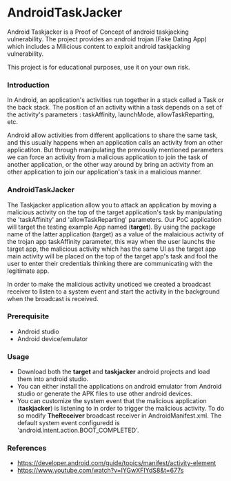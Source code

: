 # AndroidTaskJacker

Android Taskjacker is a Proof of Concept of android taskjacking vulnerability. The project provides an android trojan (Fake Dating App) which includes a Milicious content to exploit android taskjacking vulnerability.

This project is for educational purposes, use it on your own risk.

### Introduction

In Android, an application's activities run together in a stack called a Task or the back stack. The position of an activity within a task depends on a set of the activity's parameters : taskAffinity, launchMode, allowTaskReparting, etc.

Android allow activities from different applications to share the same task, and this usually happens when an application calls an activity from an other applicatiton.
But through manipulating the previously mentioned parameters we can force an activity from a malicious application to join the task of another application, or the other way around by bring an activity from an other application to join our application's task in a malicious manner.

### AndroidTaskJacker

The Taskjacker application allow you to attack an application by moving a malicious activity on the top of the target application's task by manipulating the 'taskAffinity' and 'allowTaskReparting' parameters. Our PoC application will target the testing example App named (**target**). By using the package name of the latter application (target) as a value of the malaicious activity of the trojan app taskAffinity parameter, this way when the user launchs the target app, the malicious activity which has the same UI as the target app main activity will be placed on the top of the target app's task and fool the user to enter their credentials thinking there are communicating with the legitimate app.

In order to make the malicious activity unoticed we created a broadcast receiver to listen to a system event and start the activity in the background when the broadcast is received.


### Prerequisite

- Android studio
- Android device/emulator

### Usage

- Download both the **target** and **taskjacker** android projects and load them into android studio.
- You can either install the applications on android emulator from Android studio or generate the APK files to use other android devices.
- You can customize the system event that the malicious application (**taskjacker**) is listening to in order to trigger the malicious activity. To do so modify **TheReceiver** broadcast receiver in AndroidManifest.xml. The default system event configuredd is 'android.intent.action.BOOT_COMPLETED'.

### References

- https://developer.android.com/guide/topics/manifest/activity-element
- https://www.youtube.com/watch?v=IYGwXFIYdS8&t=677s
